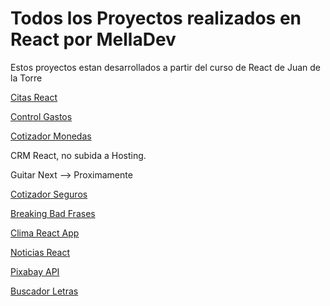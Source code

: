 # Todos los Proyectos realizados en React por MellaDev

Estos proyectos estan desarrollados a partir del curso de React de Juan de la Torre

[Citas React](https://citas-react-melladev.netlify.app/)

[Control Gastos](https://control-presupuesto-melladev.netlify.app/)

[Cotizador Monedas](https://cotizador-criptos-melladev.netlify.app)

CRM React, no subida a Hosting.

Guitar Next --> Proximamente

[Cotizador Seguros](https://cotizador-seguros-melladev.netlify.app)

[Breaking Bad Frases](https://breakingbad-frases-melladev.netlify.app)

[Clima React App](https://clima-react-melladev.netlify.app)

[Noticias React](https://noticias-react-melladev.netlify.app)

[Pixabay API](https://pixabay-imagenes-react-melladev.netlify.app)

[Buscador Letras](https://letras-react-melladev.netlify.app)
